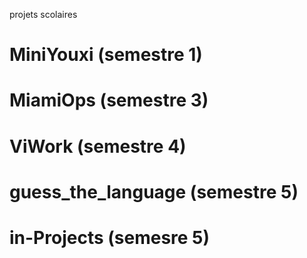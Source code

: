 projets scolaires

# MiniYouxi (semestre 1)

# MiamiOps (semestre 3)

# ViWork (semestre 4)

# guess_the_language (semestre 5)

# in-Projects (semesre 5)

